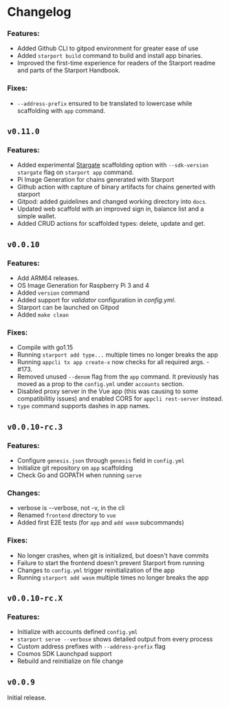 # Changelog


### Features:
* Added Github CLI to gitpod environment for greater ease of use
* Added `starport build` command to build and install app binaries.
* Improved the first-time experience for readers of the Starport readme and parts of the Starport Handbook. 

### Fixes:
* `--address-prefix` ensured to be translated to lowercase while scaffolding with `app` command.


## `v0.11.0`

### Features:

* Added experimental [Stargate](https://stargate.cosmos.network/) scaffolding option with `--sdk-version stargate` flag on `starport app` command.
* Pi Image Generation for chains generated with Starport
* Github action with capture of binary artifacts for chains generted with starport
* Gitpod: added guidelines and changed working directory into `docs`.
* Updated web scaffold with an improved sign in, balance list and a simple wallet.
* Added CRUD actions for scaffolded types: delete, update and get.

## `v0.0.10`

### Features:

* Add ARM64 releases.
* OS Image Generation for Raspberry Pi 3 and 4
* Added `version` command
* Added support for _validator_ configuration in _config.yml_.
* Starport can be launched on Gitpod
* Added `make clean`

### Fixes:

* Compile with go1.15
* Running `starport add type...` multiple times no longer breaks the app
* Running `appcli tx app create-x` now checks for all required args. -#173.
* Removed unused `--denom` flag from the `app` command. It previously has moved as a prop to the `config.yml` under `accounts` section.
* Disabled proxy server in the Vue app (this was causing to some compatibilitiy issues) and enabled CORS for `appcli rest-server` instead.
* `type` command supports dashes in app names.


## `v0.0.10-rc.3`

### Features:

* Configure `genesis.json` through `genesis` field in `config.yml`
* Initialize git repository on `app` scaffolding
* Check Go and GOPATH when running `serve`

### Changes:

* verbose is --verbose, not -v, in the cli
* Renamed `frontend` directory to `vue`
* Added first E2E tests (for `app` and `add wasm` subcommands)

### Fixes:

* No longer crashes, when git is initialized, but doesn't have commits
* Failure to start the frontend doesn't prevent Starport from running
* Changes to `config.yml` trigger reinitialization of the app
* Running `starport add wasm` multiple times no longer breaks the app

## `v0.0.10-rc.X`

### Features:

* Initialize with accounts defined `config.yml`
* `starport serve --verbose` shows detailed output from every process
* Custom address prefixes with `--address-prefix` flag
* Cosmos SDK Launchpad support
* Rebuild and reinitialize on file change

## `v0.0.9`

Initial release.
